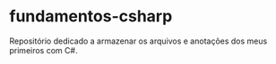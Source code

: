 # fundamentos-csharp
Repositório dedicado a armazenar os arquivos e anotações dos meus primeiros com C#.
